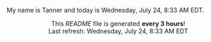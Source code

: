 My name is Tanner and today is Wednesday, July 24, 8:33 AM EDT.

<p align="center">This <i>README</i> file is generated <b>every 3 hours</b>!</br>Last refresh: Wednesday, July 24, 8:33 AM EDT<br /></p>
